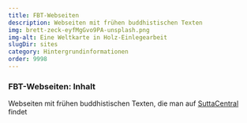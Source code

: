 ```yaml
---
title: FBT-Webseiten
description: Webseiten mit frühen buddhistischen Texten
img: brett-zeck-eyfMgGvo9PA-unsplash.png
img-alt: Eine Weltkarte in Holz-Einlegearbeit
slugDir: sites
category: Hintergrundinformationen
order: 9998
---
```

### FBT-Webseiten: Inhalt
Webseiten mit frühen buddhistischen Texten, die man auf [SuttaCentral](https://suttacentral.net) findet

